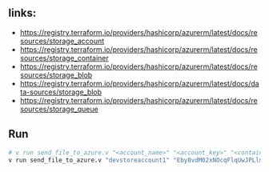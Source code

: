 ## links:
- https://registry.terraform.io/providers/hashicorp/azurerm/latest/docs/resources/storage_account
- https://registry.terraform.io/providers/hashicorp/azurerm/latest/docs/resources/storage_container
- https://registry.terraform.io/providers/hashicorp/azurerm/latest/docs/resources/storage_blob
- https://registry.terraform.io/providers/hashicorp/azurerm/latest/docs/data-sources/storage_blob
- https://registry.terraform.io/providers/hashicorp/azurerm/latest/docs/resources/storage_queue


## Run
```sh
# v run send_file_to_azure.v "<account_name>" "<account_key>" "<container_name>" "<blob_name>" "example.csv"
v run send_file_to_azure.v "devstoreaccount1" "Eby8vdM02xNOcqFlqUwJPLlmEtlCDXJ1OUzFT50uSRZ6IFsuFq2UVErCz4I6tq/K1SZFPTOtr/KBHBeksoGMGw==" "content" "blob_name" "example.csv"
```
